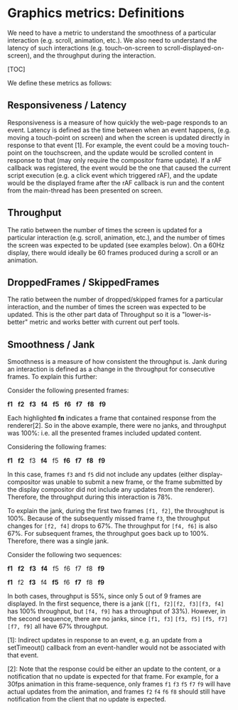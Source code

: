 # Graphics metrics: Definitions

We need to have a metric to understand the smoothness of a particular
interaction (e.g. scroll, animation, etc.). We also need to understand the
latency of such interactions (e.g. touch-on-screen to
scroll-displayed-on-screen), and the throughput during the interaction.

[TOC]

We define these metrics as follows:

## Responsiveness / Latency

Responsiveness is a measure of how quickly the web-page responds to an event.
Latency is defined as the time between when an event happens, (e.g. moving a
touch-point on screen) and when the screen is updated directly in response to
that event [1]. For example, the event could be a moving touch-point on the
touchscreen, and the update would be scrolled content in response to that
(may only require the compositor frame update). If a rAF callback was
registered, the event would be the one that caused the current script execution
(e.g. a click event which triggered rAF), and the update would be the displayed
frame after the rAF callback is run and the content from the main-thread has
been presented on screen.

## Throughput

The ratio between the number of times the screen is updated for a particular
interaction (e.g. scroll, animation, etc.), and the number of times the screen
was expected to be updated (see examples below). On a 60Hz display, there would
ideally be 60 frames produced during a scroll or an animation.

## DroppedFrames / SkippedFrames

The ratio between the number of dropped/skipped frames for a particular
interaction, and the number of times the screen was expected to be updated. This
is the other part data of Throughput so it is a "lower-is-better" metric and
works better with current out perf tools.

## Smoothness / Jank

Smoothness is a measure of how consistent the throughput is. Jank during an
interaction is defined as a change in the throughput for consecutive frames.
To explain this further:

Consider the following presented frames:

**f1**&nbsp;&nbsp;
**f2**&nbsp;&nbsp;
**f3**&nbsp;&nbsp;
**f4**&nbsp;&nbsp;
**f5**&nbsp;&nbsp;
**f6**&nbsp;&nbsp;
**f7**&nbsp;&nbsp;
**f8**&nbsp;&nbsp;
**f9**

Each highlighted **fn** indicates a frame that contained response from the
renderer[2]. So in the above example, there were no janks, and throughput was
100%: i.e. all the presented frames included updated content.

Considering the following frames:

**f1**&nbsp;&nbsp;
**f2**&nbsp;&nbsp;
f3&nbsp;&nbsp;
**f4**&nbsp;&nbsp;
f5&nbsp;&nbsp;
**f6**&nbsp;&nbsp;
**f7**&nbsp;&nbsp;
**f8**&nbsp;&nbsp;
**f9**

In this case, frames `f3` and `f5` did not include any updates (either
display-compositor was unable to submit a new frame, or the frame submitted by
the display compositor did not include any updates from the renderer).
Therefore, the throughput during this interaction is 78%.

To explain the jank, during the first two frames `[f1, f2]`, the throughput is
100%. Because of the subsequently missed frame `f3`, the throughput changes for
`[f2, f4]` drops to 67%. The throughput for `[f4, f6]` is also 67%. For
subsequent frames, the throughput goes back up to 100%. Therefore, there was a
single jank.

Consider the following two sequences:

**f1**&nbsp;&nbsp;
**f2**&nbsp;&nbsp;
**f3**&nbsp;&nbsp;
**f4**&nbsp;&nbsp;
f5&nbsp;&nbsp;
f6&nbsp;&nbsp;
f7&nbsp;&nbsp;
f8&nbsp;&nbsp;
**f9**

**f1**&nbsp;&nbsp;
f2&nbsp;&nbsp;
**f3**&nbsp;&nbsp;
f4&nbsp;&nbsp;
**f5**&nbsp;&nbsp;
f6&nbsp;&nbsp;
**f7**&nbsp;&nbsp;
f8&nbsp;&nbsp;
**f9**

In both cases, throughput is 55%, since only 5 out of 9 frames are displayed.
In the first sequence, there is a jank (`[f1, f2][f2, f3][f3, f4]` has 100%
throughput, but `[f4, f9]` has a throughput of 33%). However, in the second
sequence, there are no janks, since `[f1, f3]` `[f3, f5]` `[f5, f7]` `[f7, f9]`
all have 67% throughput.

[1]: Indirect updates in response to an event, e.g. an update from a
setTimeout() callback from an event-handler would not be associated with that
event.

[2]: Note that the response could be either an update to the content, or a
notification that no update is expected for that frame. For example, for a 30fps
animation in this frame-sequence, only frames `f1` `f3` `f5` `f7` `f9` will have
actual updates from the animation, and frames `f2` `f4` `f6` `f8` should still
have notification from the client that no update is expected.

